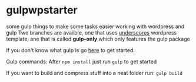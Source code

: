 # gulpwpstarter

some gulp things to make some tasks easier working with wordpress and gulp
Two branches are availble, one that uses [underscores](http://underscores.me/) wordpress template, ane that is called **gulp-only** which only features the gulp package

If you don't know what gulp is go [here](https://gulpjs.com/) to get started.

Gulp commands:
After `npm install`
just run `gulp`
to get started

If you want to build and compress stuff into a neat folder run:
`gulp build`
